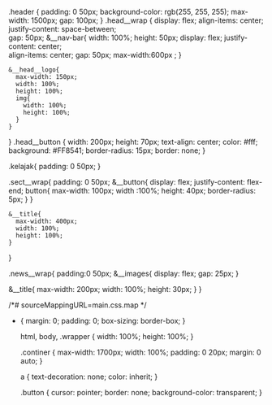 .header {
  padding: 0 50px;
  background-color: rgb(255, 255, 255);
  max-width: 1500px;
  gap: 100px;
}
.head__wrap {
  display: flex;
  align-items: center;  
  justify-content: space-between;  
  gap: 50px;
    &__nav-bar{
      width: 100%;
      height: 50px;
      display: flex;
      justify-content: center;  
      align-items: center;
      gap: 50px;
      max-width:600px ; 
    }

    &__head__logo{
      max-width: 150px;
      width: 100%;
      height: 100%;
      img{
        width: 100%;
        height: 100%;
      }
    }
}
.head__button {
  width: 200px;
  height: 70px;
  text-align: center;
  color: #fff;
  background: #FF8541;
  border-radius: 15px;
  border: none;
}

.kelajak{
  padding: 0 50px;
  }


  .sect__wrap{
    padding: 0 50px;
    &__button{
      display: flex;
      justify-content: flex-end;
        button{
          max-width: 100px;
          width :100%;
          height: 40px;
          border-radius: 5px;
        }
    }

    &__title{
      max-width: 400px;
      width: 100%;
      height: 100%;
    }
  }
  

.news__wrap{
  padding:0 50px;
  &__images{
   display: flex; 
   gap: 25px;
  }

  &__title{
    max-width: 200px;
    width: 100%;
    height: 30px;
  }
}


/*# sourceMappingURL=main.css.map */
* {
    margin: 0;
    padding: 0;
    box-sizing: border-box;
  }
  
  html,
  body,
  .wrapper {
    width: 100%;
    height: 100%;
  }
  

  .continer {
    max-width: 1700px;
    width: 100%;
    padding: 0 20px;
    margin: 0 auto;
  }
  
  a {
    text-decoration: none;
    color: inherit;
  }
  
  .button {
    cursor: pointer;
    border: none;
    background-color: transparent;
  }
